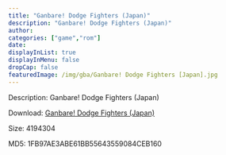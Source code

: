```yaml
---
title: "Ganbare! Dodge Fighters (Japan)"
description: "Ganbare! Dodge Fighters (Japan)"
author: 
categories: ["game","rom"]
date: 
displayInList: true
displayInMenu: false
dropCap: false
featuredImage: /img/gba/Ganbare! Dodge Fighters [Japan].jpg
---
```


Description: Ganbare! Dodge Fighters (Japan)

Download: <a style="text-decoration:underline;" href="https://mega.nz/#!jSRWSAIb!Urvj9ph1k9_v_JkoxUtP1U0WxgK1kMaMyePlVXlQmpQ" target = "_blank" rel = "nofollow" > Ganbare! Dodge Fighters (Japan)</a>

Size: 4194304

MD5: 1FB97AE3ABE61BB55643559084CEB160

